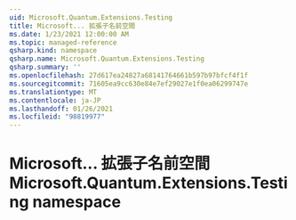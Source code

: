 ```yaml
---
uid: Microsoft.Quantum.Extensions.Testing
title: Microsoft... 拡張子名前空間
ms.date: 1/23/2021 12:00:00 AM
ms.topic: managed-reference
qsharp.kind: namespace
qsharp.name: Microsoft.Quantum.Extensions.Testing
qsharp.summary: ''
ms.openlocfilehash: 27d617ea24827a68141764661b597b97bfcf4f1f
ms.sourcegitcommit: 71605ea9cc630e84e7ef29027e1f0ea06299747e
ms.translationtype: MT
ms.contentlocale: ja-JP
ms.lasthandoff: 01/26/2021
ms.locfileid: "98819977"
---
```

# <a name="microsoftquantumextensionstesting-namespace"></a><span data-ttu-id="89443-102">Microsoft... 拡張子名前空間</span><span class="sxs-lookup"><span data-stu-id="89443-102">Microsoft.Quantum.Extensions.Testing namespace</span></span>




